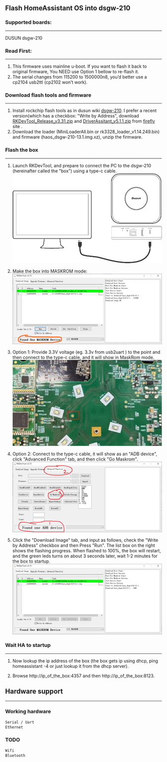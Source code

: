 ## Flash HomeAssistant OS into dsgw-210



### Supported boards:

---

DUSUN dsgw-210


### Read First:

---

1. This firmware uses mainline u-boot. If you want to flash it back to original firmware, You NEED use Option 1 bellow to re-flash it.
2. The serial changes from 115200 to 1500000n8, you’d better use a cp2104 usb2ttl (cp2102 won’t work).


### Download flash tools and firmware

---

1. Install rockchip flash tools as in dusun wiki [dsgw-210](https://wiki.dusuniot.com/iot_gateway_with_applications/dsgw-210-rk3328-home-assistant-gateway/quick-start-guide). I prefer a recent version(which has a checkbox: "Write by Address", download [RKDevTool_Release_v3.31.zip](https://download.t-firefly.com/product/Board/RK3588/Tool/Window/RKDevTool_Release_v3.31.zip) and [DriverAssitant_v5.1.1.zip](https://download.t-firefly.com/product/Board/RK3588/Tool/Window/DriverAssitant_v5.1.1.zip) from [firefly](https://www.t-firefly.com/doc/download/183.html) site .
2. Download the loader (MiniLoaderAll.bin or rk3328_loader_v1.14.249.bin) and firmware (haos_dsgw-210-13.1.img.xz), unzip the firmware.


### Flash the box

---

1. Launch RKDevTool, and prepare to connect the PC to the dsgw-210 (hereinafter called the "box") using a type-c cable.
 ![picture of diy usb dongle](../res/dsgw-210-5.png)
2. Make the box into MASKROM mode:
 ![picture of diy usb dongle](../res/dsgw-210-1.png)
3. Option 1: Provide 3.3V voltage (eg. 3.3v from usb2uart ) to the point and then connect to the type-c cable, and it will show in MaskRom mode.
  ![picture of diy usb dongle](../res/dsgw-210-2.jpg)

4. Option 2: Connect to the type-c cable, it will show as an "ADB device", click "Advanced Function" tab, and then click "Go Maskrom". 
   ![picture of diy usb dongle](../res/dsgw-210-3.png)
5. Click the "Download Image" tab, and input as follows, check the "Write by Address" checkbox and then Press "Run". The list box on the right shows the flashing progress. When flashed to 100%, the box will restart, and the green leds turns on about 3 seconds later, wait 1-2 minutes for the box to startup.
  ![picture of diy usb dongle](../res/dsgw-210-4.png)
 

### Wait HA to startup

---

1. Now lookup the ip address of the box (the box gets ip using dhcp, ping homeassistant -4 or just lookup it from the dhcp server).

2. Browse http://ip_of_the_box:4357 and then http://ip_of_the_box:8123.


## Hardware support

---

### Working hardware
    Serial / Uart
    Ethernet

### TODO
    Wifi
    Bluetooth
	
